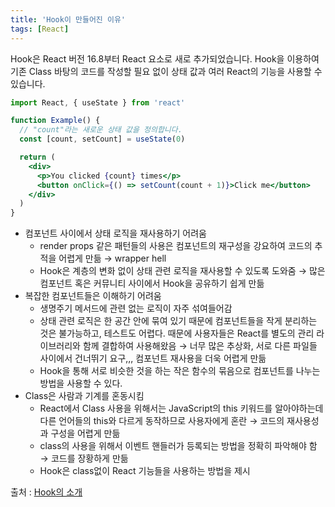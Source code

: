 ```yaml
---
title: 'Hook이 만들어진 이유'
tags: [React]
---
```


Hook은 React 버전 16.8부터 React 요소로 새로 추가되었습니다. Hook을 이용하여 기존 Class 바탕의 코드를 작성할 필요 없이 상태 값과 여러 React의 기능을 사용할 수 있습니다.

```jsx
import React, { useState } from 'react'

function Example() {
  // "count"라는 새로운 상태 값을 정의합니다.
  const [count, setCount] = useState(0)

  return (
    <div>
      <p>You clicked {count} times</p>
      <button onClick={() => setCount(count + 1)}>Click me</button>
    </div>
  )
}
```

- 컴포넌트 사이에서 상태 로직을 재사용하기 어려움
  - render props 같은 패턴들의 사용은 컴포넌트의 재구성을 강요하여 코드의 추적을 어렵게 만듦 → wrapper hell
  - Hook은 계층의 변화 없이 상태 관련 로직을 재사용할 수 있도록 도와줌 → 많은 컴포넌트 혹은 커뮤니티 사이에서 Hook을 공유하기 쉽게 만듦
- 복잡한 컴포넌트들은 이해하기 어려움
  - 생명주기 메서드에 관련 없는 로직이 자주 섞여들어감
  - 상태 관련 로직은 한 공간 안에 묶여 있기 때문에 컴포넌트들을 작게 분리하는 것은 불가능하고, 테스트도 어렵다. 때문에 사용자들은 React를 별도의 관리 라이브러리와 함께 결합하여 사용해왔음 → 너무 많은 추상화, 서로 다른 파일들 사이에서 건너뛰기 요구,,, 컴포넌트 재사용을 더욱 어렵게 만듦
  - Hook을 통해 서로 비슷한 것을 하는 작은 함수의 묶음으로 컴포넌트를 나누는 방법을 사용할 수 있다.
- Class은 사람과 기계를 혼동시킴
  - React에서 Class 사용을 위해서는 JavaScript의 this 키워드를 알아야하는데 다른 언어들의 this와 다르게 동작하므로 사용자에게 혼란 → 코드의 재사용성과 구성을 어렵게 만듦
  - class의 사용을 위해서 이벤트 핸들러가 등록되는 방법을 정확히 파악해야 함 → 코드를 장황하게 만듦
  - Hook은 class없이 React 기능들을 사용하는 방법을 제시

출처 : [Hook의 소개](https://ko.reactjs.org/docs/hooks-intro.html)
